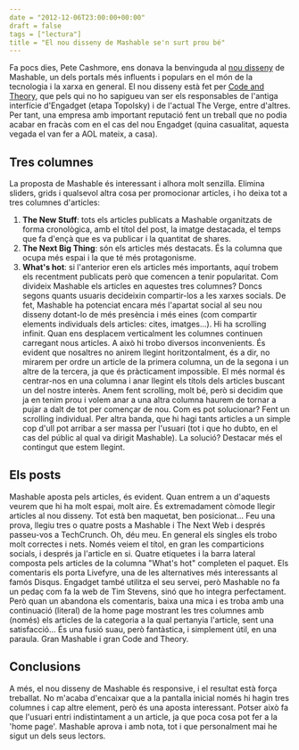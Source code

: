 ```yaml
---
date = "2012-12-06T23:00:00+00:00"
draft = false
tags = ["lectura"]
title = "El nou disseny de Mashable se'n surt prou bé"
---
```

Fa pocs dies, Pete Cashmore, ens donava la benvinguda al [nou disseny][1] de Mashable, un dels portals més influents i populars en el món de la tecnologia i la xarxa en general. El nou disseny està fet per [Code and Theory][2], que pels qui no ho sapigueu van ser els responsables de l'antiga interfície d'Engadget (etapa Topolsky) i de l'actual The Verge, entre d'altres. Per tant, una empresa amb important reputació fent un treball que no podia acabar en fracàs com en el cas del nou Engadget (quina casualitat, aquesta vegada el van fer a AOL mateix, a casa). 
## Tres columnes 

La proposta de Mashable és interessant i alhora molt senzilla. Elimina sliders, grids i qualsevol altra cosa per promocionar articles, i ho deixa tot a tres columnes d'articles: 

1.  **The New Stuff**: tots els articles publicats a Mashable organitzats de forma cronològica, amb el títol del post, la imatge destacada, el temps que fa d'ençà que es va publicar i la quantitat de shares.
2.  **The Next Big Thing**: són els articles més destacats. És la columna que ocupa més espai i la que té més protagonisme.
3.  **What's hot**: si l'anterior eren els articles més importants, aquí trobem els recentment publicats però que comencen a tenir popularitat. Com divideix Mashable els articles en aquestes tres columnes? Doncs segons quants usuaris decideixin compartir-los a les xarxes socials. De fet, Mashable ha potenciat encara més l'apartat social al seu nou disseny dotant-lo de més presència i més eines (com compartir elements individuals dels articles: cites, imatges...). Hi ha scrolling infinit. Quan ens desplacem verticalment les columnes continuen carregant nous articles. A això hi trobo diversos inconvenients. És evident que nosaltres no anirem llegint horitzontalment, és a dir, no mirarem per ordre un article de la primera columna, un de la segona i un altre de la tercera, ja que és pràcticament impossible. El més normal és centrar-nos en una columna i anar llegint els títols dels articles buscant un del nostre interès. Anem fent scrolling, molt bé, però si decidim que ja en tenim prou i volem anar a una altra columna haurem de tornar a pujar a dalt de tot per començar de nou. Com es pot solucionar? Fent un scrolling individual. Per altra banda, que hi hagi tants articles a un simple cop d'ull pot arribar a ser massa per l'usuari (tot i que ho dubto, en el cas del públic al qual va dirigit Mashable). La solució? Destacar més el contingut que estem llegint. 

## Els posts

Mashable aposta pels articles, és evident. Quan entrem a un d'aquests veurem que hi ha molt espai, molt aire. És extremadament còmode llegir articles al nou disseny. Tot està ben maquetat, ben posicionat... Feu una prova, llegiu tres o quatre posts a Mashable i The Next Web i després passeu-vos a TechCrunch. Oh, déu meu. En general els singles els trobo molt correctes i nets. Només veiem el títol, en gran les comparticions socials, i després ja l'article en si. Quatre etiquetes i la barra lateral composta pels articles de la columna "What's hot" completen el paquet. Els comentaris els porta Livefyre, una de les alternatives més interessants al famós Disqus. Engadget també utilitza el seu servei, però Mashable no fa un pedaç com fa la web de Tim Stevens, sinó que ho integra perfectament. Però quan un abandona els comentaris, baixa una mica i es troba amb una continuació (literal) de la home page mostrant les tres columnes amb (només) els articles de la categoria a la qual pertanyia l'article, sent una satisfacció... És una fusió suau, però fantàstica, i simplement útil, en una paraula. Gran Mashable i gran Code and Theory. 

## Conclusions 

A més, el nou disseny de Mashable és responsive, i el resultat està força treballat. No m'acaba d'encaixar que a la pantalla inicial només hi hagin tres columnes i cap altre element, però és una aposta interessant. Potser això fa que l'usuari entri indistintament a un article, ja que poca cosa pot fer a la 'home page'. Mashable aprova i amb nota, tot i que personalment mai he sigut un dels seus lectors.

 [1]: http://mashable.com/2012/12/04/new-mashable/
 [2]: http://www.codeandtheory.com/